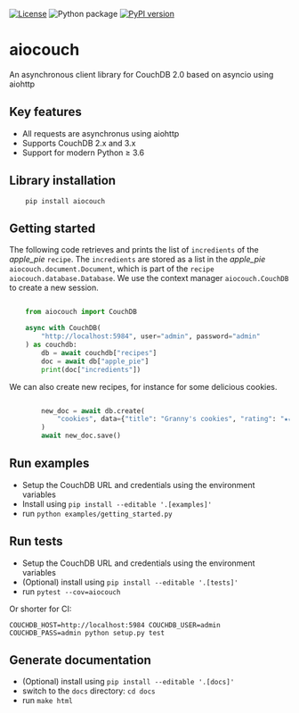 [![License](https://img.shields.io/badge/License-BSD%203--Clause-blue.svg)](https://opensource.org/licenses/BSD-3-Clause)
![Python package](https://github.com/metricq/aiocouch/workflows/Python%20package/badge.svg)
[![PyPI version](https://badge.fury.io/py/aiocouch.svg)](https://badge.fury.io/py/aiocouch)

# aiocouch
An asynchronous client library for CouchDB 2.0 based on asyncio using aiohttp

## Key features

- All requests are asynchronus using aiohttp
- Supports CouchDB 2.x and 3.x
- Support for modern Python ≥ 3.6


## Library installation

```
    pip install aiocouch
```

## Getting started

The following code retrieves and prints the list of `incredients` of the *apple_pie* `recipe`.
The `incredients` are stored as a list in the *apple_pie* `aiocouch.document.Document`,
which is part of the `recipe` `aiocouch.database.Database`. We use the context manager
`aiocouch.CouchDB` to create a new session.

```python

    from aiocouch import CouchDB

    async with CouchDB(
        "http://localhost:5984", user="admin", password="admin"
    ) as couchdb:
        db = await couchdb["recipes"]
        doc = await db["apple_pie"]
        print(doc["incredients"])
```

We can also create new recipes, for instance for some delicious cookies.

```python

        new_doc = await db.create(
            "cookies", data={"title": "Granny's cookies", "rating": "★★★★★"}
        )
        await new_doc.save()
```

## Run examples

- Setup the CouchDB URL and credentials using the environment variables
- Install using `pip install --editable '.[examples]'`
- run `python examples/getting_started.py`


## Run tests

- Setup the CouchDB URL and credentials using the environment variables
- (Optional) install using `pip install --editable '.[tests]'`
- run `pytest --cov=aiocouch`


Or shorter for CI:

```
COUCHDB_HOST=http://localhost:5984 COUCHDB_USER=admin COUCHDB_PASS=admin python setup.py test
```

## Generate documentation

- (Optional) install using `pip install --editable '.[docs]'`
- switch to the `docs` directory: `cd docs`
- run `make html`
